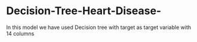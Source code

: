 # Decision-Tree-Heart-Disease-
In this model we have used Decision tree with target as target variable with 14 columns 
